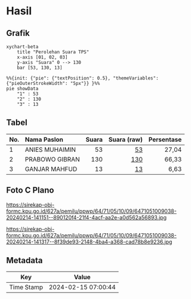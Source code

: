# Hasil

## Grafik

```mermaid
xychart-beta
    title "Perolehan Suara TPS"
    x-axis [01, 02, 03]
    y-axis "Suara" 0 --> 130
    bar [53, 130, 13]
```

```mermaid
%%{init: {"pie": {"textPosition": 0.5}, "themeVariables": {"pieOuterStrokeWidth": "5px"}} }%%
pie showData
    "1" : 53
    "2" : 130
    "3" : 13
```

## Tabel

| No. | Nama Paslon    | Suara | Suara (raw) | Persentase |
|:--- |:-------------- | -----:| -----------:| ----------:|
| 1   | ANIES MUHAIMIN | 53    | [53][p-1]   | 27,04      |
| 2   | PRABOWO GIBRAN | 130   | [130][p-2]  | 66,33      |
| 3   | GANJAR MAHFUD  | 13    | [13][p-3]   | 6,63       |


[p-1]: https://github.com/gigit-pemilu/pemilu-2024-64-kalimantan-timur/blob/main/pilpres/hitung-suara/sub/64-kalimantan-timur/sub/71-kota-balikpapan/sub/05-balikpapan-selatan/sub/1009-sepinggan-raya/sub/038-tps/sub/paslon-1.txt
[p-2]: https://github.com/gigit-pemilu/pemilu-2024-64-kalimantan-timur/blob/main/pilpres/hitung-suara/sub/64-kalimantan-timur/sub/71-kota-balikpapan/sub/05-balikpapan-selatan/sub/1009-sepinggan-raya/sub/038-tps/sub/paslon-2.txt
[p-3]: https://github.com/gigit-pemilu/pemilu-2024-64-kalimantan-timur/blob/main/pilpres/hitung-suara/sub/64-kalimantan-timur/sub/71-kota-balikpapan/sub/05-balikpapan-selatan/sub/1009-sepinggan-raya/sub/038-tps/sub/paslon-3.txt

## Foto C Plano

https://sirekap-obj-formc.kpu.go.id/627a/pemilu/ppwp/64/71/05/10/09/6471051009038-20240214-141151--890120f4-21f4-4acf-aa2e-a0d562a56893.jpg

https://sirekap-obj-formc.kpu.go.id/627a/pemilu/ppwp/64/71/05/10/09/6471051009038-20240214-141317--8f39de93-2148-4ba4-a368-cad78b8e9236.jpg


## Metadata

| Key        | Value               |
| ---------- | ------------------- |
| Time Stamp | 2024-02-15 07:00:44 |




